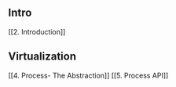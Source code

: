 ## Intro

[[2. Introduction]]

## Virtualization
[[4. Process- The Abstraction]]
[[5. Process API]]
